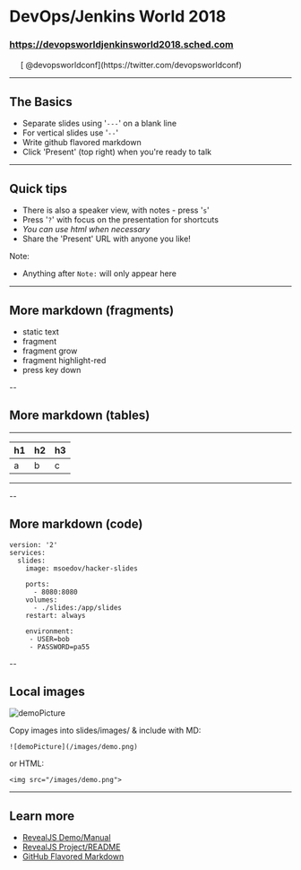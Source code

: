 # DevOps/Jenkins World 2018

### https://devopsworldjenkinsworld2018.sched.com
<img src="Twitter_Social_Icon_Circle_Color.svg" width=16 height=16 />
[ @devopsworldconf](https://twitter.com/devopsworldconf)

<!-- .slide: data-transition="zoom" -->

---

## The Basics

- Separate slides using '`---`' on a blank line
- For vertical slides use '`--`'  
- Write github flavored markdown
- Click 'Present' (top right) when you're ready to talk

---

## Quick tips

- There is also a speaker view, with notes - press '`s`'
- Press '`?`' with focus on the presentation for shortcuts
- <em>You can use html when necessary</em>
- Share the 'Present' URL with anyone you like!

Note:
- Anything after `Note:` will only appear here

---

## More markdown (fragments)

* static text
* fragment <!-- .element: class="fragment" -->
* fragment grow <!-- .element: class="fragment grow" -->
* fragment highlight-red <!-- .element: class="fragment highlight-red" -->
* press key down <!-- .element: class="fragment fade-up" -->

--

## More markdown (tables)

****

|h1|h2|h3|
|-|-|-|
|a|b|c|

****

--

## More markdown (code)

```
version: '2'
services:
  slides:
    image: msoedov/hacker-slides

    ports:
      - 8080:8080
    volumes:
      - ./slides:/app/slides
    restart: always

    environment:
     - USER=bob
     - PASSWORD=pa55

```

--

## Local images

![demoPicture](/images/demo.png)

Copy images into slides/images/ & include with MD:

```
![demoPicture](/images/demo.png)

```
or HTML:

```
<img src="/images/demo.png">

```


---

## Learn more

- [RevealJS Demo/Manual](http://lab.hakim.se/reveal-js)
- [RevealJS Project/README](https://github.com/hakimel/reveal.js)
- [GitHub Flavored Markdown](https://help.github.com/articles/github-flavored-markdown)
